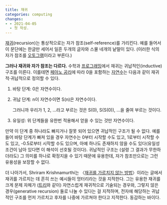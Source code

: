 ```yaml
---
title: 재귀
categories: computing
changes:
- - 2021-04-05
  - 첫 작성.
---
```


[재귀](https://en.wikipedia.org/wiki/Recursion)(recursion)는 통상적으로는 자가 참조(self-reference)를 가리킨다.
예를 들어서 이 문단에는 한글만 세어서 일흔 두개의 글자와 스물 네개의 낱말이 있다.
(이러한 식의 자가 참조를 [오토그램](autogram)이라고 부른다.)

**그러나 재귀와 자가 참조는 다르다.**
수학과 [프로그래밍](programming)에서 재귀는 귀납적인(inductive) 구조를 이른다.
이를테면 [페아노 공리](peano-axiom)에 따라 0을 포함하는 [자연수](natural-number)는 다음과 같이 재귀적·귀납적으로 정의할 수 있다.

1. 바탕 단계: 0은 자연수이다.

2. 귀납 단계: n이 자연수이면 S(n)은 자연수이다.

   그러니까 우리가 1, 2, …라고 부르는 것은 S(0), S(S(0)), …을 줄여 부르는 것이다.

3. 유일성: 위 단계들을 유한번 적용해서 얻을 수 있는 것만 자연수이다.
   <!-- 달리 말하면 자연수는 [...]의 최소 부동점least fixed point이다. (... 부분을 설명하기 귀찮아서 여기서 설명하지 않음) -->

만약 이 단계 중 하나라도 빠지거나 잘못 되어 있으면 귀납적인 구조가 될 수 없다.
예를 들어 바탕 단계가 빠져 있을 경우 자연수는 0부터 시작할 수도 있고, 1로부터 시작할 수도 있고, -0.5로부터 시작할 수도 있으며, 아예 하나도 존재하지 않을 수도 있다(유일성 조건이 남아 있다면 이 해석이 선호될 것이다).
귀납적인 구조는 (설령 그 결과가 무한하더라도) 그 의미를 하나로 확정지을 수 있기 때문에 유용한데,
자가 참조만으로는 그런 유용성을 보장할 수 없다.

더 나아가서, Shriram Krishnamurthi는 〈[재귀를 가르치지 않는 방법](https://parentheticallyspeaking.org/articles/how-not-to-teach-recursion/)〉이라는 글에서 재귀를 가르치는 데 흔히 쓰는 예시들이 엉터리라는 것을 지적한다.
그는 유용한 재귀를 크게 문제 자체가 ([트리](data-structure/tree)와 같이) 자연스럽게 재귀적으로 기술되는 경우와,
그렇지 않은 경우(generative recursion) 둘로 나눌 수 있다는 걸 지적하며,
전자에 해당하는 귀납적인 구조를 먼저 가르치고 후자를 나중에 가르쳐야 한다고 지적한다.
동감하는 바이다.

